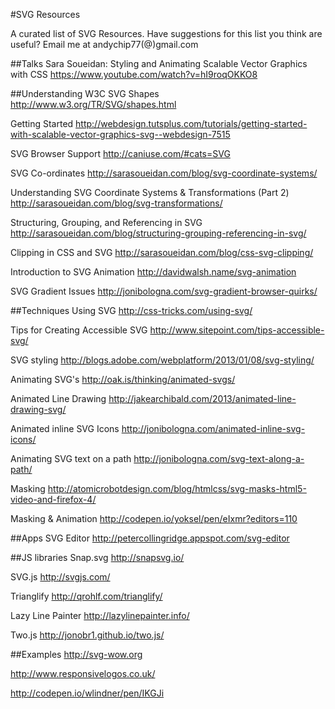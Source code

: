 #SVG Resources

A curated list of SVG Resources. Have suggestions for this list you think are useful? Email me at andychip77(@)gmail.com 


##Talks
Sara Soueidan: Styling and Animating Scalable Vector Graphics with CSS 
https://www.youtube.com/watch?v=hI9roqOKKO8

##Understanding
W3C SVG Shapes
http://www.w3.org/TR/SVG/shapes.html

Getting Started
http://webdesign.tutsplus.com/tutorials/getting-started-with-scalable-vector-graphics-svg--webdesign-7515

SVG Browser Support
http://caniuse.com/#cats=SVG

SVG Co-ordinates
http://sarasoueidan.com/blog/svg-coordinate-systems/

Understanding SVG Coordinate Systems & Transformations (Part 2)
http://sarasoueidan.com/blog/svg-transformations/

Structuring, Grouping, and Referencing in SVG
http://sarasoueidan.com/blog/structuring-grouping-referencing-in-svg/

Clipping in CSS and SVG
http://sarasoueidan.com/blog/css-svg-clipping/

Introduction to SVG Animation
http://davidwalsh.name/svg-animation

SVG Gradient Issues
http://jonibologna.com/svg-gradient-browser-quirks/


##Techniques
Using SVG
http://css-tricks.com/using-svg/

Tips for Creating Accessible SVG
http://www.sitepoint.com/tips-accessible-svg/

SVG styling
http://blogs.adobe.com/webplatform/2013/01/08/svg-styling/

Animating SVG's
http://oak.is/thinking/animated-svgs/

Animated Line Drawing
http://jakearchibald.com/2013/animated-line-drawing-svg/

Animated inline SVG Icons
http://jonibologna.com/animated-inline-svg-icons/

Animating SVG text on a path
http://jonibologna.com/svg-text-along-a-path/

Masking
http://atomicrobotdesign.com/blog/htmlcss/svg-masks-html5-video-and-firefox-4/

Masking & Animation
http://codepen.io/yoksel/pen/eIxmr?editors=110

##Apps
SVG Editor
http://petercollingridge.appspot.com/svg-editor


##JS libraries
Snap.svg
http://snapsvg.io/

SVG.js
http://svgjs.com/

Trianglify
http://qrohlf.com/trianglify/

Lazy Line Painter
http://lazylinepainter.info/

Two.js
http://jonobr1.github.io/two.js/

##Examples
http://svg-wow.org

http://www.responsivelogos.co.uk/

http://codepen.io/wlindner/pen/IKGJi
